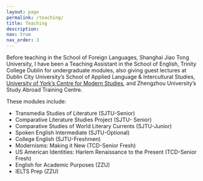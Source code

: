 ```yaml
---
layout: page
permalink: /teaching/
title: Teaching
description:
nav: true
nav_order: 3
---
```


Before teaching in the School of Foreign Languages, Shanghai Jiao Tong University, I have been a Teaching Assistant in the School of English, Trinity College Dublin for undergraduate modules, also giving guest lectures at Dublin City University’s School of Applied Language & Intercultural Studies, [University of York’s Centre for Modern Studies](https://www.york.ac.uk/modernstudies/events/2019-20/summer/linguistic-landscape/), and Zhengzhou University’s Study Abroad Training Centre. 

These modules include:
-	Transmedia Studies of Literature (SJTU-Senior)
-	Comparative Literature Studies Project (SJTU- Senior)
-	Comparative Studies of World Literary Currents (SJTU-Junior)
-	Spoken English Intermediate (SJTU-Optional)
-	College English (SJTU-Freshmen)
-	Modernisms: Making it New (TCD-Senior Fresh)
-	US American Identities: Harlem Renaissance to the Present (TCD-Senior Fresh)
-	English for Academic Purposes (ZZU)
-	IELTS Prep (ZZU)
